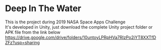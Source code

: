 # Deep In The Water
This is the project during 2019 NASA Space Apps Challenge <br />
It's developed in Unity, just download the complete Unity project folder or APK file from the link below <br />
https://drive.google.com/drive/folders/10untoyLPRpHVa7RIzPo2iYT8XXTfDZFz?usp=sharing
